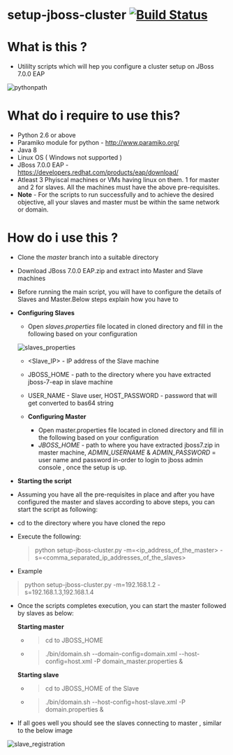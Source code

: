 
# setup-jboss-cluster  [![Build Status](https://travis-ci.org/abhaybhegde/setup-jboss-cluster.svg?branch=master)](https://travis-ci.org/abhaybhegde/setup-jboss-cluster)

# What is this ?
* Utililty scripts which will hep you configure a cluster setup on JBoss 7.0.0 EAP

![pythonpath](https://cloud.githubusercontent.com/assets/5040809/24194892/bc656e8c-0f1d-11e7-88cd-a25ea6273bcd.png)

# What do i require to use this?
* Python 2.6 or above
* Paramiko module for python - http://www.paramiko.org/
* Java 8
* Linux OS ( Windows not supported )
* JBoss 7.0.0 EAP - https://developers.redhat.com/products/eap/download/
* Atleast 3 Phyiscal machines or VMs having linux on them. 1 for master and 2 for slaves. All the machines must have the above pre-requisites.
* **Note** - For the scripts to run successfully and to achieve the desired objective, all your slaves and master must be within the same network or domain.


# How do i use this ?
* Clone  the *master* branch into a suitable directory
* Download JBoss 7.0.0 EAP.zip and extract into Master and Slave machines
* Before running the main script, you will have to configure the details of Slaves and Master.Below steps explain how you have to
* **Configuring Slaves**
  * Open *slaves.properties* file located in cloned directory and fill in the following based on your configuration
  
  
  ![slaves_properties](https://cloud.githubusercontent.com/assets/5040809/24194306/96726092-0f1b-11e7-8d40-e6d2740d7c0d.png)

  * <Slave_IP> -  IP address of the Slave machine
  * JBOSS_HOME - path to the directory where you have extracted jboss-7-eap in slave machine
  * USER_NAME - Slave user, HOST_PASSWORD - password that will get converted to bas64 string 
  
  * **Configuring Master**
    * Open master.properties file located in cloned directory and fill in the following based on your configuration
    * *JBOSS_HOME* - path to where you have extracted jboss7.zip in master machine, *ADMIN_USERNAME* & *ADMIN_PASSWORD* = user name and password in-order to login to jboss admin console , once the setup is up.
  
* **Starting the script**
* Assuming you have all the pre-requisites in place and after you have configured the master and slaves according to above steps, you can start the script as following:

* cd to the directory where you have cloned the repo
* Execute the following:
  > python setup-jboss-cluster.py -m=<ip_address_of_the_master> -s=<comma_separated_ip_addresses_of_the_slaves>
  
 * Example
  > python setup-jboss-cluster.py -m=192.168.1.2 -s=192.168.1.3,192.168.1.4 
  
 * Once the scripts completes execution, you can start the master followed by slaves as below:
   
   **Starting master**
    * > cd to JBOSS_HOME
    * > ./bin/domain.sh --domain-config=domain.xml --host-config=host.xml -P domain_master.properties &
    
   **Starting slave**
   * > cd to JBOSS_HOME of the Slave
   * > ./bin/domain.sh --host-config=host-slave.xml -P domain.properties &
   
 * If all goes well you should see the slaves connecting to master , similar to the below image
 
 ![slave_registration](https://cloud.githubusercontent.com/assets/5040809/24197076/2e94cca2-0f26-11e7-9215-a107655574b2.JPG)
 
  
